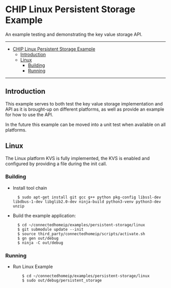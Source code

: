 # CHIP Linux Persistent Storage Example

An example testing and demonstrating the key value storage API.

<hr>

-   [CHIP Linux Persistent Storage Example](#chip-linux-persistent-storage-example)
    -   [Introduction](#introduction)
    -   [Linux](#linux)
        -   [Building](#building)
        -   [Running](#running)

<hr>

<a name="intro"></a>

## Introduction

This example serves to both test the key value storage implementation and API as
it is brought-up on different platforms, as well as provide an example for how
to use the API.

In the future this example can be moved into a unit test when available on all
platforms.

<a name="Linux"></a>

## Linux

The Linux platform KVS is fully implemented, the KVS is enabled and configured
by providing a file during the init call.

<a name="building"></a>

### Building

-   Install tool chain

          $ sudo apt-get install git gcc g++ python pkg-config libssl-dev libdbus-1-dev libglib2.0-dev ninja-build python3-venv python3-dev unzip

-   Build the example application:

          $ cd ~/connectedhomeip/examples/persistent-storage/linux
          $ git submodule update --init
          $ source third_party/connectedhomeip/scripts/activate.sh
          $ gn gen out/debug
          $ ninja -C out/debug

<a name="running"></a>

### Running

-   Run Linux Example

            $ cd ~/connectedhomeip/examples/persistent-storage/linux
            $ sudo out/debug/persistent_storage
